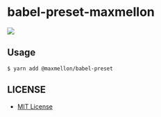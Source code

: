 # babel-preset-maxmellon

<a href="https://www.npmjs.com/package/@maxmellon/babel-preset">
	<img src="https://nodei.co/npm/@maxmellon/babe-preset.png"/>
</a>

## Usage

```
$ yarn add @maxmellon/babel-preset
```

## LICENSE

- [MIT License](./LICENSE.txt)
